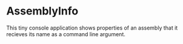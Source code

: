 # AssemblyInfo
This tiny console application shows properties of an assembly that it recieves its name as a command line argument.
